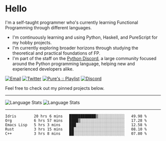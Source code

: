 # Hello

I'm a self-taught programmer who's currently learning Functional Programming through different languages.

- I'm continuously learning and using Python, Haskell, and PureScript for my hobby projects.
- I'm currently exploring broader horizons through studying the theoretical and practical foundations of FP.
- I'm part of the staff on the [Python Discord](https://git.pydis.com), a large community focused around the Python programming language, helping new and experienced developers alike.

[![Email](https://img.shields.io/badge/Email-Contact-red?style=for-the-badge&logo=gmail)](mailto:purefunctor@gmail.com)
[![Twitter](https://img.shields.io/badge/Twitter-Follow-blue?style=for-the-badge&logo=twitter)](https://twitter.com/PureFunctor)
[![Pure's :: Playlist](https://img.shields.io/badge/Spotify-Pure's%20%3A%3A%20Playlist-green?style=for-the-badge&logo=spotify)](https://open.spotify.com/playlist/5BszvF05rZWGC4I2nQTPUe)
[![Discord](https://img.shields.io/badge/Python-Discord-informational?style=for-the-badge&logo=discord)](https://discord.com/invite/python)

Feel free to check out my pinned projects below.

------

![Language Stats](https://github-readme-stats.vercel.app/api?username=PureFunctor&show_icons=true&theme=gruvbox&hide_border=true)
![Language Stats](https://github-readme-stats.vercel.app/api/top-langs/?username=PureFunctor&layout=compact&card_width=250&hide_border=true&theme=gruvbox&hide=dhall,html)

------

<!--START_SECTION:waka-->
```text
Idris        20 hrs 6 mins   ████████████▒░░░░░░░░░░░░   49.98 % 
Org          6 hrs 57 mins   ████▒░░░░░░░░░░░░░░░░░░░░   17.28 % 
Emacs Lisp   5 hrs 3 mins    ███░░░░░░░░░░░░░░░░░░░░░░   12.58 % 
Rust         3 hrs 15 mins   ██░░░░░░░░░░░░░░░░░░░░░░░   08.10 % 
C++          3 hrs 8 mins    ██░░░░░░░░░░░░░░░░░░░░░░░   07.80 % 
```
<!--END_SECTION:waka-->
